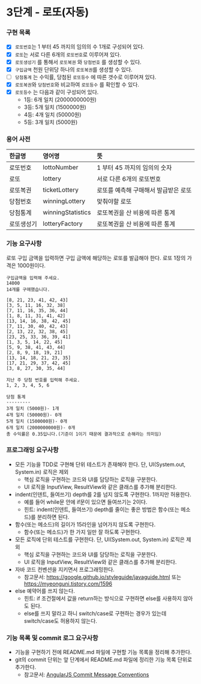 # 3단계 - 로또(자동)

### 구현 목록

- [x] `로또번호`는 1 부터 45 까지의 임의의 수 1개로 구성되어 있다.
- [x] `로또`는 서로 다른 6개의 `로또번호`로 이루어져 있다.
- [x] `로또생성기` 를 통해서 `로또복권` 와 `당첨번호` 를 생성할 수 있다.
- [x] `구입금액` 천원 단위당 하나의 `로또복권`를 생성할 수 있다.
- [ ] `당첨통계` 는 수익률, 당첨된 `로또등수` 에 따른 갯수로 이루어져 있다.
- [x] `로또복권`와 `당첨번호`와 비교하여 `로또등수` 를 확인할 수 있다.
- [x] `로또등수` 는 다음과 같이 구성되어 있다.
  - 1등: 6개 일치 (2000000000원)
  - 3등: 5개 일치 (1500000원)
  - 4등: 4개 일치 (50000원)
  - 5등: 3개 일치 (5000원)

### 용어 사전

|한글명|영어명|뜻|
|:---|:---|:---
|로또번호| lottoNumber | 1 부터 45 까지의 임의의 숫자 |
|로또| lottery | 서로 다른 6개의 로또번호 |
|로또복권| ticketLottery | 로또를 예측해 구매해서 발급받은 로또 |
|당첨번호| winningLottery | 맞춰야할 로또 |
|당첨통계| winningStatistics| 로또복권을 산 비용에 따른 통계 |
|로또생성기| lotteryFactory| 로또복권을 산 비용에 따른 통계 |

### 기능 요구사항

로또 구입 금액을 입력하면 구입 금액에 해당하는 로또를 발급해야 한다. 로또 1장의 가격은 1000원이다.

```
구입금액을 입력해 주세요.
14000
14개를 구매했습니다.
 
[8, 21, 23, 41, 42, 43]
[3, 5, 11, 16, 32, 38]
[7, 11, 16, 35, 36, 44]
[1, 8, 11, 31, 41, 42]
[13, 14, 16, 38, 42, 45]
[7, 11, 30, 40, 42, 43]
[2, 13, 22, 32, 38, 45]
[23, 25, 33, 36, 39, 41]
[1, 3, 5, 14, 22, 45]
[5, 9, 38, 41, 43, 44]
[2, 8, 9, 18, 19, 21]
[13, 14, 18, 21, 23, 35]
[17, 21, 29, 37, 42, 45]
[3, 8, 27, 30, 35, 44]

지난 주 당첨 번호를 입력해 주세요.
1, 2, 3, 4, 5, 6

당첨 통계
---------
3개 일치 (5000원)- 1개
4개 일치 (50000원)- 0개
5개 일치 (1500000원)- 0개
6개 일치 (2000000000원)- 0개
총 수익률은 0.35입니다.(기준이 1이기 때문에 결과적으로 손해라는 의미임)
```

### 프로그래밍 요구사항

* 모든 기능을 TDD로 구현해 단위 테스트가 존재해야 한다. 단, UI(System.out, System.in) 로직은 제외
  * 핵심 로직을 구현하는 코드와 UI를 담당하는 로직을 구분한다.
  * UI 로직을 InputView, ResultView와 같은 클래스를 추가해 분리한다.
* indent(인덴트, 들여쓰기) depth를 2를 넘지 않도록 구현한다. 1까지만 허용한다.
  * 예를 들어 while문 안에 if문이 있으면 들여쓰기는 2이다.
  * 힌트: indent(인덴트, 들여쓰기) depth를 줄이는 좋은 방법은 함수(또는 메소드)를 분리하면 된다.
* 함수(또는 메소드)의 길이가 15라인을 넘어가지 않도록 구현한다.
  * 함수(또는 메소드)가 한 가지 일만 잘 하도록 구현한다.
* 모든 로직에 단위 테스트를 구현한다. 단, UI(System.out, System.in) 로직은 제외
  * 핵심 로직을 구현하는 코드와 UI를 담당하는 로직을 구분한다.
  * UI 로직을 InputView, ResultView와 같은 클래스를 추가해 분리한다.
* 자바 코드 컨벤션을 지키면서 프로그래밍한다.
  * 참고문서: https://google.github.io/styleguide/javaguide.html 또는 https://myeonguni.tistory.com/1596
* else 예약어를 쓰지 않는다.
  * 힌트: if 조건절에서 값을 return하는 방식으로 구현하면 else를 사용하지 않아도 된다.
  * else를 쓰지 말라고 하니 switch/case로 구현하는 경우가 있는데 switch/case도 허용하지 않는다.

### 기능 목록 및 commit 로그 요구사항

* 기능을 구현하기 전에 README.md 파일에 구현할 기능 목록을 정리해 추가한다.
* git의 commit 단위는 앞 단계에서 README.md 파일에 정리한 기능 목록 단위로 추가한다.
  * 참고문서: [AngularJS Commit Message Conventions](https://gist.github.com/stephenparish/9941e89d80e2bc58a153)

